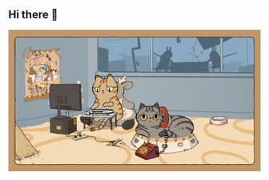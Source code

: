 ## Hi there 👋

<img src="https://github.com/Lazyrdin/Lazyrdin/blob/main/Team%20Timothy%20and%20their%20Friends.gif" alt="The unlimited" width="600">
